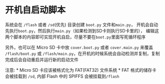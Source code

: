 开机自启动脚本
=======

系统会在 `/flash` 或者 `/sd`(优先) 目录创建 `boot.py` 文件和`main.py`， 开机会自动先执行`boot.py`，然后执行`main.py`（如果检测到SD卡则执行SD卡里的）， 编辑这两个脚本的内容即可实现开机自启，尽量不要在`boot.py`里面写死循环程序

另外，也可以在 Micro SD 卡中放 `cover.boot.py` 或者 `cover.main.py` 来覆盖 `/flash/boot.py` 或 `/flash/main.py`，在开机的时候系统会自动检测并复制，复制完成后会自动重启并运行新的启动文件

注意:
    * Micro SD 卡应该被格式化为 FAT(FAT32) 文件系统
    * FAT 格式的储存卡会被挂载到 `/sd`, 内部 Flash 中的 SPIFFS 会被挂载到`/flash`

